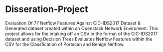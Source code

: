 # Disseration-Project 
Evaluation Of 77 Netflow Features Against CIC-IDS2017 Dataset & Generated dataset created within an Openstack Network Enviroment.
This project allows for the intaking off an CSV in the format of the CIC-IDS2017 dataset and using Decision Trees Evaluates Netflow Features within the CSV for the Classfication of Portscan and Benign Netflow. 

